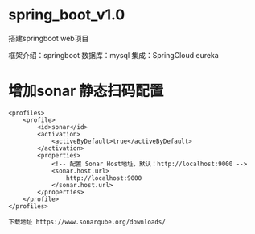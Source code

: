 # spring_boot_v1.0
搭建springboot web项目

框架介绍：springboot
数据库：mysql
集成：SpringCloud eureka

# 增加sonar 静态扫码配置
	<profiles>
		<profile>
			<id>sonar</id>
			<activation>
				<activeByDefault>true</activeByDefault>
			</activation>
			<properties>
				<!-- 配置 Sonar Host地址，默认：http://localhost:9000 -->
				<sonar.host.url>
					http://localhost:9000
				</sonar.host.url>
			</properties>
		</profile>
	</profiles>
	
	下载地址 https://www.sonarqube.org/downloads/

